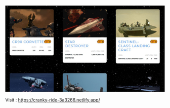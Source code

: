 ![alt text](https://github.com/abymanyubagarela/starwars/blob/master/public/screenshot.jpg)

Visit : https://cranky-ride-3a3266.netlify.app/
